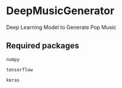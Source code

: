 # DeepMusicGenerator
Deep Learning Model to Generate Pop Music

## Required packages

`numpy`

`tensorflow`

`keras`